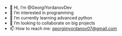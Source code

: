 - 👋 Hi, I’m @GeorgiYordanovDev
- 👀 I’m interested in programming
- 🌱 I’m currently learning advanced python
- 💞️ I’m looking to collaborate on big projects
- 📫 How to reach me: georgimyordanov07@gmail.com

<!---
GeorgiYordanovDev/GeorgiYordanovDev is a ✨ special ✨ repository because its `README.md` (this file) appears on your GitHub profile.
You can click the Preview link to take a look at your changes.
--->
